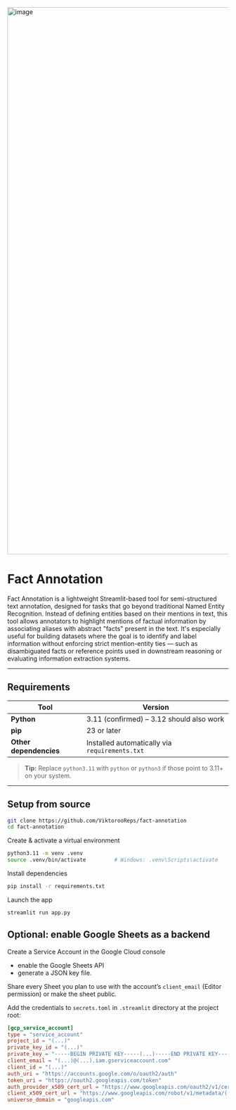 <img width="1243" alt="image" src="https://github.com/user-attachments/assets/38b24493-5b66-49be-bf11-d4367345c47c" />

# Fact Annotation

Fact Annotation is a lightweight Streamlit-based tool for semi-structured text annotation, designed for tasks that go beyond traditional Named Entity Recognition. Instead of defining entities based on their mentions in text, this tool allows annotators to highlight mentions of factual information by associating aliases with abstract "facts" present in the text. It's especially useful for building datasets where the goal is to identify and label information without enforcing strict mention-entity ties — such as disambiguated facts or reference points used in downstream reasoning or evaluating information extraction systems.

---

## Requirements

| Tool                   | Version                                        |
|------------------------|------------------------------------------------|
| **Python**             | 3.11 (confirmed) – 3.12 should also work       |
| **pip**                | 23 or later                                    |
| **Other dependencies** | Installed automatically via `requirements.txt` |

> **Tip:** Replace `python3.11` with `python` or `python3` if those point to 3.11+ on your system.

---

## Setup from source

```bash
git clone https://github.com/ViktorooReps/fact-annotation
cd fact-annotation
```


Create & activate a virtual environment
```bash
python3.11 -m venv .venv
source .venv/bin/activate         # Windows: .venv\Scripts\activate
```

Install dependencies
```bash
pip install -r requirements.txt
```

Launch the app
```bash
streamlit run app.py
```

## Optional: enable Google Sheets as a backend

Create a Service Account in the Google Cloud console
* enable the Google Sheets API
* generate a JSON key file.

Share every Sheet you plan to use with the account’s `client_email` (Editor permission) or make the sheet public.

Add the credentials to `secrets.toml` in `.streamlit` directory at the project root:

```toml
[gcp_service_account]
type = "service_account"
project_id = "(...)"
private_key_id = "(...)"
private_key = "-----BEGIN PRIVATE KEY-----(...)-----END PRIVATE KEY-----\n"
client_email = "(...)@(...).iam.gserviceaccount.com"
client_id = "(...)"
auth_uri = "https://accounts.google.com/o/oauth2/auth"
token_uri = "https://oauth2.googleapis.com/token"
auth_provider_x509_cert_url = "https://www.googleapis.com/oauth2/v1/certs"
client_x509_cert_url = "https://www.googleapis.com/robot/v1/metadata/(...)/(...)%40(...).iam.gserviceaccount.com"
universe_domain = "googleapis.com"
```
